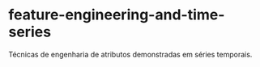 # feature-engineering-and-time-series
Técnicas de engenharia de atributos demonstradas em séries temporais.
